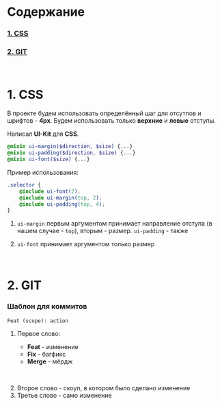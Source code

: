 # Содержание

### [1. CSS](#css)

### [2. GIT](#git)

<br />

<a id='css'></a>

# 1. CSS

В проекте будем использовать определённый шаг для отсутпов и шрифтов - **4px**. Будем использовать только **верхние** и **левые** отступы.

Написал **UI-Kit** для **CSS**.

```scss
@mixin ui-margin($direction, $size) {...}
@mixin ui-padding($direction, $size) {...}
@mixin ui-font($size) {...}
```

Пример использования:

```scss
.selector {
	@include ui-font(2);
	@include ui-margin(top, 2);
	@include ui-padding(top, 4);
}
```

1. `ui-margin` первым аргументом принимает направление отступа (в нашем случае - `top`), вторым - размер. `ui-padding` - также

2. `ui-font` принимает аргументом только размер

<br />

<a id='git'></a>

# 2. GIT

### Шаблон для коммитов

```
Feat (scope): action
```

1. Первое слово:

   - **Feat** - изменение
   - **Fix** - багфикс
   - **Merge** - мёрдж

<br />

2. Второе слово - скоуп, в котором было сделано изменение
3. Третье слово - само изменение
